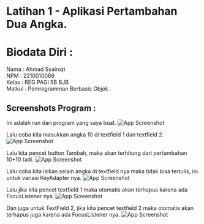 
# Latihan 1 - Aplikasi Pertambahan Dua Angka.

# Biodata Diri :
Nama   : Ahmad Syairozi<br>
NPM    : 2210010066<br>
Kelas  : REG PAGI 5B BJB<br>
Matkul : Pemrogramman Berbasis Objek<br>



## Screenshots Program :
Ini adalah run dari program yang saya buat. 
![App Screenshot](https://github.com/user-attachments/assets/de2f2269-e66d-4797-a5ac-cd06d47f7f84)<br>

Lalu coba kita masukkan angka 10 di textfield 1 dan textfield 2.
![App Screenshot](https://github.com/user-attachments/assets/c441086c-4295-4fc9-a9a3-732cadf9ccb4)<br>

Lalu kita pencet button Tambah, maka akan terhitung dari pertambahan 10+10 tadi.
![App Screenshot](https://github.com/user-attachments/assets/90eba539-0f7c-483c-b998-e1108ab713a9)<br>

Lalu coba kita isikan selain angka di textfield nya maka tidak bisa tertulis, ini untuk variasi KeyAdapter nya.
![App Screenshot](https://github.com/user-attachments/assets/6a8e6ecf-c1ae-4ab9-b350-d6e8e24ebabe)<br>

Lalu jika kita pencet textfield 1 maka otomatis akan terhapus karena ada FocusListener nya.
![App Screenshot](https://github.com/user-attachments/assets/6a8e6ecf-c1ae-4ab9-b350-d6e8e24ebabe)<br>

Dan juga untuk TextField 2, jika kita pencet textfield 2 maka otomatis akan terhapus juga karena ada FocusListener nya.
![App Screenshot](https://github.com/user-attachments/assets/ebf6d16b-51ca-422d-83e9-31c5eadec350)



